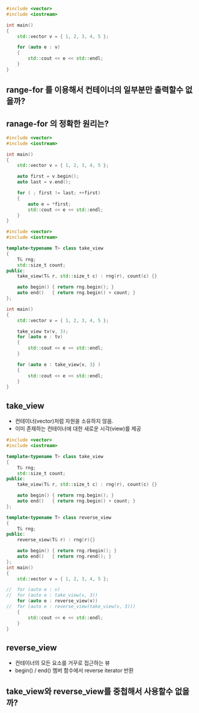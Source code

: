 ```c++
#include <vector>
#include <iostream>

int main()
{
	std::vector v = { 1, 2, 3, 4, 5 };

	for (auto e : v)
	{
		std::cout << e << std::endl;
	}
}
```

## range-for 를 이용해서 컨테이너의 일부분만 출력할수 없을까?

## ranage-for 의 정확한 원리는?

```c++
#include <vector>
#include <iostream>

int main()
{
	std::vector v = { 1, 2, 3, 4, 5 };

	auto first = v.begin();
	auto last = v.end();

	for ( ; first != last; ++first)
	{
		auto e = *first;
		std::cout << e << std::endl;
	}
}
```

```c++
#include <vector>
#include <iostream>

template<typename T> class take_view
{
	T& rng;
	std::size_t count;
public:
	take_view(T& r, std::size_t c) : rng(r), count(c) {}

	auto begin() { return rng.begin(); }
	auto end()   { return rng.begin() + count; }
};

int main()
{
	std::vector v = { 1, 2, 3, 4, 5 };

	take_view tv(v, 3);
	for (auto e : tv)
	{
		std::cout << e << std::endl;
	}

	for (auto e : take_view{v, 3} )
	{
		std::cout << e << std::endl;
	}
}
```

## take_view
- 컨테이너(vector)처럼 자원을 소유하지 않음.
- 이미 존재하는 컨테이너에 대한 새로운 시각(view)를 제공

```c++
#include <vector>
#include <iostream>

template<typename T> class take_view
{
	T& rng;
	std::size_t count;
public:
	take_view(T& r, std::size_t c) : rng(r), count(c) {}

	auto begin() { return rng.begin(); }
	auto end()   { return rng.begin() + count; }
};

template<typename T> class reverse_view
{
	T& rng;
public:
	reverse_view(T& r) : rng(r){}

	auto begin() { return rng.rbegin(); }
	auto end()   { return rng.rend(); }
};
int main()
{
	std::vector v = { 1, 2, 3, 4, 5 };

//	for (auto e : v)
//	for (auto e : take_view(v, 3))
	for (auto e : reverse_view(v))
//	for (auto e : reverse_view(take_view(v, 3)))
	{
		std::cout << e << std::endl;
	}
}
```

## reverse_view
- 컨테이너의 모든 요소를 거꾸로 접근하는 뷰
- begin() / end() 멤버 함수에서 reverse iterator 반환

## take_view와 reverse_view를 중첩해서 사용할수 없을까?



